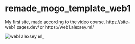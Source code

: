 # remade_mogo_template_web1
My first site, made according to the video course.
https://site-web1.pages.dev/
or
https://web1.alexsey.ml/

![web1 alexsey ml_](https://user-images.githubusercontent.com/84779107/171191022-e7ca809a-6711-4284-a6eb-2d1acf048028.png)
